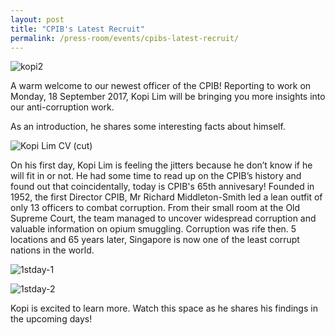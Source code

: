 ```yaml
---
layout: post
title: "CPIB's Latest Recruit"
permalink: /press-room/events/cpibs-latest-recruit/
---
```

![kopi2](https://user-images.githubusercontent.com/84945723/124094240-2ae6a500-da8b-11eb-8365-dce5e859ccb0.jpg)

A warm welcome to our newest officer of the CPIB! Reporting to work on Monday, 18 September 2017, Kopi Lim will be bringing you more insights into our anti-corruption work. 

As an introduction, he shares some interesting facts about himself.

![Kopi Lim CV (cut)](https://user-images.githubusercontent.com/84945723/124094304-3cc84800-da8b-11eb-9166-cab15b8e7b9a.png)

On his first day, Kopi Lim is feeling the jitters because he don’t know if he will fit in or not. He had some time to read up on the CPIB’s history and found out that coincidentally, today is CPIB's 65th annivesary! Founded in 1952, the first Director CPIB, Mr Richard Middleton-Smith led a lean outfit of only 13 officers to combat corruption. From their small room at the Old Supreme Court, the team managed to uncover widespread corruption and valuable information on opium smuggling. Corruption was rife then. 5 locations and 65 years later, Singapore is now one of the least corrupt nations in the world. 

![1stday-1](https://user-images.githubusercontent.com/84945723/124095032-e3ace400-da8b-11eb-8620-2f0826040744.jpg)

![1stday-2](https://user-images.githubusercontent.com/84945723/124095699-836a7200-da8c-11eb-92cf-51a5afdd0321.jpg)

Kopi is excited to learn more. Watch this space as he shares his findings in the upcoming days!
